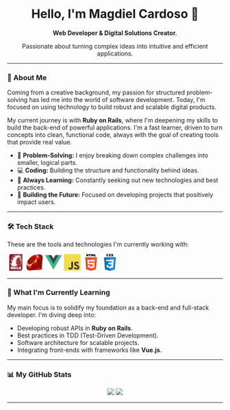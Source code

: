 <h1 align="center">Hello, I'm Magdiel Cardoso 👋</h1>
<p align="center">
  <strong>Web Developer & Digital Solutions Creator.</strong>
</p>
<p align="center">
  Passionate about turning complex ideas into intuitive and efficient applications.
</p>

---

### 🚀 About Me

Coming from a creative background, my passion for structured problem-solving has led me into the world of software development. Today, I'm focused on using technology to build robust and scalable digital products.

My current journey is with **Ruby on Rails**, where I'm deepening my skills to build the back-end of powerful applications. I'm a fast learner, driven to turn concepts into clean, functional code, always with the goal of creating tools that provide real value.

* 🧠 **Problem-Solving:** I enjoy breaking down complex challenges into smaller, logical parts.
* 💻 **Coding:** Building the structure and functionality behind ideas.
* 🌱 **Always Learning:** Constantly seeking out new technologies and best practices.
* 🚀 **Building the Future:** Focused on developing projects that positively impact users.

---

### 🛠️ Tech Stack

These are the tools and technologies I'm currently working with:

<p align="left">
  <a href="https://rubyonrails.org" target="_blank" rel="noreferrer"><img src="https://raw.githubusercontent.com/devicons/devicon/master/icons/rails/rails-original-wordmark.svg" alt="Ruby on Rails" width="40" height="40"/></a>
  <a href="https://www.ruby-lang.org/en/" target="_blank" rel="noreferrer"><img src="https://raw.githubusercontent.com/devicons/devicon/master/icons/ruby/ruby-original.svg" alt="Ruby" width="40" height="40"/></a>
  <a href="https://vuejs.org/" target="_blank" rel="noreferrer"><img src="https://raw.githubusercontent.com/devicons/devicon/master/icons/vuejs/vuejs-original.svg" alt="Vue.js" width="40" height="40"/></a>
  <a href="https://developer.mozilla.org/en-US/docs/Web/JavaScript" target="_blank" rel="noreferrer"><img src="https://raw.githubusercontent.com/devicons/devicon/master/icons/javascript/javascript-original.svg" alt="JavaScript" width="40" height="40"/></a>
  <a href="https://developer.mozilla.org/en-US/docs/Web/HTML" target="_blank" rel="noreferrer"><img src="https://raw.githubusercontent.com/devicons/devicon/master/icons/html5/html5-original-wordmark.svg" alt="HTML5" width="40" height="40"/></a>
  <a href="https://developer.mozilla.org/en-US/docs/Web/CSS" target="_blank" rel="noreferrer"><img src="https://raw.githubusercontent.com/devicons/devicon/master/icons/css3/css3-original-wordmark.svg" alt="CSS3" width="40" height="40"/></a>
</p>

---

### 🌱 What I'm Currently Learning

My main focus is to solidify my foundation as a back-end and full-stack developer. I'm diving deep into:

* Developing robust APIs in **Ruby on Rails**.
* Best practices in TDD (Test-Driven Development).
* Software architecture for scalable projects.
* Integrating front-ends with frameworks like **Vue.js**.

---

### 📊 My GitHub Stats

<p align="center">
  <img height="180em" src="https://github-readme-stats.vercel.app/api?username=magdielcardoso&show_icons=true&theme=dracula&include_all_commits=true&count_private=true"/>
  <img height="180em" src="https://github-readme-stats.vercel.app/api/top-langs/?username=magdielcardoso&layout=compact&langs_count=7&theme=dracula"/>
</p>

---
